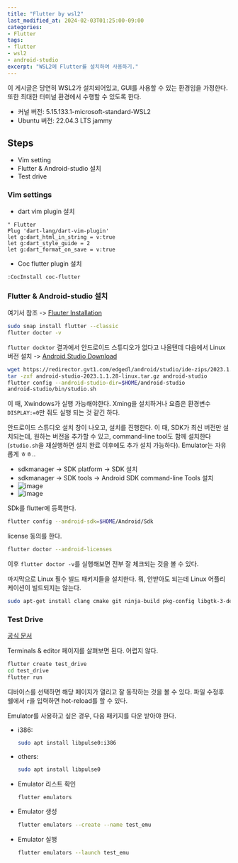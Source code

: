 ```yaml
---
title: "Flutter by wsl2"
last_modified_at: 2024-02-03T01:25:00-09:00
categories:
- Flutter
tags:
- flutter
- wsl2
- android-studio
excerpt: "WSL2에 Flutter를 설치하여 사용하기."
---
```


이 게시글은 당연히 WSL2가 설치되어있고, GUI를 사용할 수 있는 환경임을 가정한다.
또한 최대한 터미널 환경에서 수행할 수 있도록 한다.

- 커널 버전: 5.15.133.1-microsoft-standard-WSL2
- Ubuntu 버전: 22.04.3 LTS jammy

## Steps

- Vim setting
- Flutter & Android-studio 설치
- Test drive

### Vim settings

- dart vim plugin 설치

```vim
" Flutter
Plug 'dart-lang/dart-vim-plugin'
let g:dart_html_in_string = v:true
let g:dart_style_guide = 2
let g:dart_format_on_save = v:true
```

- Coc flutter plugin 설치

```vim
:CocInstall coc-flutter
```

### Flutter & Android-studio 설치

여기서 참조 -> [Fluuter Installation](https://docs.flutter.dev/get-started/install/linux#next-step)

```sh
sudo snap install flutter --classic
flutter doctor -v
```

`flutter docktor` 결과에서  안드로이드 스튜디오가 없다고 나올텐데 다음에서 Linux 버전 설치 ->
[Android Studio Download](https://developer.android.com/studio?hl=ko)


```sh
wget https://redirector.gvt1.com/edgedl/android/studio/ide-zips/2023.1.1.28/android-studio-2023.1.1.28-linux.tar.gz
tar -zxf android-studio-2023.1.1.28-linux.tar.gz android-studio
flutter config --android-studio-dir=$HOME/android-studio
android-studio/bin/studio.sh
```

이 때, Xwindows가 실행 가능해야한다. Xming을 설치하거나 요즘은 환경변수 `DISPLAY:=0`만 줘도 실행
되는 것 같긴 하다.

안드로이드 스튜디오 설치 창이 나오고, 설치를 진행한다. 이 때, SDK가 최신 버전만 설치되는데, 원하는
버전을 추가할 수 있고, command-line tool도 함께 설치한다(`studio.sh`을 재실행하면 설치 완료
이후에도 추가 설치 가능하다). Emulator는 자유롭게 ㅎㅎ..

- sdkmanager -> SDK platform -> SDK 설치
- sdkmanager -> SDK tools -> Android SDK command-line Tools 설치
- ![image](https://github.com/user-attachments/assets/45896748-0e64-4192-a3ea-28d482e57b51)
- ![image](https://github.com/user-attachments/assets/15a1f9f9-7e6e-400a-8614-e4bebfe16292)


SDk를 flutter에 등록한다.

```sh
flutter config --android-sdk=$HOME/Android/Sdk
```

license 동의를 한다.

```sh
flutter doctor --android-licenses
```

이후 `flutter doctor -v`를 실행해보면 전부 잘 체크되는 것을 볼 수 있다.


마지막으로 Linux 필수 빌드 패키지들을 설치한다. 뭐, 안받아도 되는데 Linux 어플리케이션이 빌드되지는
않는다.

```sh
sudo apt-get install clang cmake git ninja-build pkg-config libgtk-3-dev liblzma-dev libstdc++-12-dev
```


### Test Drive

[공식 문서](https://docs.flutter.dev/get-started/test-drive?tab=terminal)

Terminals & editor 페이지를 살펴보면 된다. 어렵지 않다.

```sh
flutter create test_drive
cd test_drive
flutter run
```

디바이스를 선택하면 해당 페이지가 열리고 잘 동작하는 것을 볼 수 있다.
파일 수정후 쉘에서 `r`을 입력하면 hot-reload를 할 수 있다.


Emulator를 사용하고 싶은 경우, 다음 패키지를 다운 받아야 한다.
- i386:
    ```sh
    sudo apt install libpulse0:i386
    ```
- others:
    ```sh
    sudo apt install libpulse0
    ```
- Emulator 리스트 확인
    ```sh
    flutter emulators
    ```
- Emulator 생성
    ```sh
    flutter emulators --create --name test_emu
    ```
- Emulator 실행
    ```sh
    flutter emulators --launch test_emu
    ```
